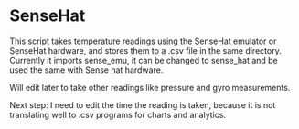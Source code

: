 # SenseHat
This script takes temperature readings using the SenseHat emulator or SenseHat hardware, and stores them to a .csv file in the same directory. 
Currently it imports sense_emu, it can be changed to sense_hat and be used the same with Sense hat hardware.  

Will edit later to take other readings like pressure and gyro measurements. 

Next step: I need to edit the time the reading is taken, because it is not translating well to .csv programs for charts and analytics. 
